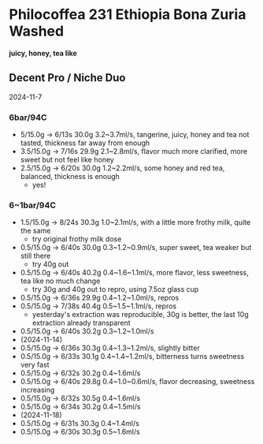 # Philocoffea 231 Ethiopia Bona Zuria Washed

**juicy, honey, tea like**

## Decent Pro / Niche Duo

2024-11-7

### 6bar/94C

- 5/15.0g -> 6/13s 30.0g 3.2\~3.7ml/s, tangerine, juicy, honey and tea not tasted, thickness far away from enough
- 3.5/15.0g -> 7/16s 29.9g 2.1\~2.8ml/s, flavor much more clarified, more sweet but not feel like honey
- 2.5/15.0g -> 6/20s 30.0g 1.2\~2.2ml/s, some honey and red tea, balanced, thickness is enough
  - yes!

### 6~1bar/94C

- 1.5/15.0g -> 8/24s 30.3g 1.0\~2.1ml/s, with a little more frothy milk, quite the same
  - try original frothy milk dose
- 0.5/15.0g -> 6/40s 30.0g 0.3\~1.2\~0.9ml/s, super sweet, tea weaker but still there
  - try 40g out
- 0.5/15.0g -> 6/40s 40.2g 0.4\~1.6\~1.1ml/s, more flavor, less sweetness, tea like no much change
  - try 30g and 40g out to repro, using 7.5oz glass cup
- 0.5/15.0g -> 6/36s 29.9g 0.4\~1.2\~1.0ml/s, repros
- 0.5/15.0g -> 7/38s 40.4g 0.5\~1.5\~1.1ml/s, repros
  - yesterday's extraction was reproducible, 30g is better, the last 10g extraction already transparent
- 0.5/15.0g -> 6/40s 30.2g 0.3\~1.2\~1.0ml/s
- (2024-11-14)
- 0.5/15.0g -> 6/36s 30.3g 0.4\~1.3\~1.2ml/s, slightly bitter
- 0.5/15.0g -> 6/33s 30.1g 0.4\~1.4\~1.2ml/s, bitterness turns sweetness very fast
- 0.5/15.0g -> 6/32s 30.2g 0.4\~1.6ml/s
- 0.5/15.0g -> 6/40s 29.8g 0.4\~1.0\~0.6ml/s, flavor decreasing, sweetness increasing
- 0.5/15.0g -> 6/32s 30.5g 0.4\~1.6ml/s
- 0.5/15.0g -> 6/34s 30.2g 0.4\~1.5ml/s
- (2024-11-18)
- 0.5/15.0g -> 6/31s 30.3g 0.4\~1.4ml/s
- 0.5/15.0g -> 6/30s 30.3g 0.5\~1.6ml/s
